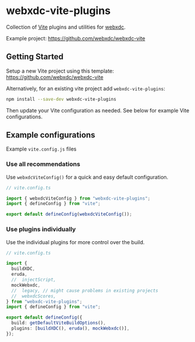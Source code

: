 # webxdc-vite-plugins

Collection of [Vite](https://vitejs.dev/) plugins and utilities for [webxdc](https://webxdc.org/).

Example project: <https://github.com/webxdc/webxdc-vite>

## Getting Started

Setup a new Vite project using this template: <https://github.com/webxdc/webxdc-vite>

Alternatively, for an existing vite project add `webxdc-vite-plugins`:

```bash
npm install --save-dev webxdc-vite-plugins
```

Then update your Vite configuration as needed. See below for example Vite configurations.

## Example configurations

Example `vite.config.js` files

### Use all recommendations

Use `webxdcViteConfig()` for a quick and easy default configuration.

```ts
// vite.config.ts

import { webxdcViteConfig } from "webxdc-vite-plugins";
import { defineConfig } from "vite";

export default defineConfig(webxdcViteConfig());
```

### Use plugins individually

Use the individual plugins for more control over the build.

```ts
// vite.config.ts

import {
  buildXDC,
  eruda,
  //  injectScript,
  mockWebxdc,
  //  legacy, // might cause problems in existing projects
  //  webxdcScores,
} from "webxdc-vite-plugins";
import { defineConfig } from "vite";

export default defineConfig({
  build: getDefaultViteBuildOptions(),
  plugins: [buildXDC(), eruda(), mockWebxdc()],
});
```
